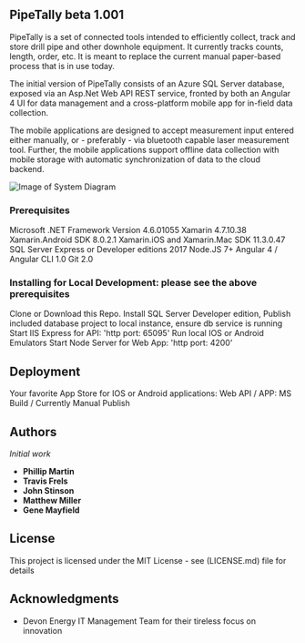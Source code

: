 ## PipeTally beta 1.001

PipeTally is a set of connected tools intended to efficiently collect, track and store drill pipe and other downhole equipment.  It currently tracks counts, length, order, etc. It is meant to replace the current manual paper-based process that is in use today.

The initial version of PipeTally consists of an Azure SQL Server database, exposed via an Asp.Net Web API REST service, fronted by both an Angular 4 UI for data management and a cross-platform mobile app for in-field data collection.

The mobile applications are designed to accept measurement input entered either manually, or - preferably - via bluetooth capable laser measurement tool.  Further, the mobile applications support offline data collection with mobile storage with automatic synchronization of data to the cloud backend.

![Image of System Diagram](https://github.com/glmblue/Johnny-Cache/master/PipeTallySystem.png)

### Prerequisites

Microsoft .NET Framework Version 4.6.01055
Xamarin   4.7.10.38
Xamarin.Android SDK   8.0.2.1 
Xamarin.iOS and Xamarin.Mac SDK   11.3.0.47
SQL Server Express or Developer editions 2017
Node.JS 7+ 
Angular 4 / Angular CLI 1.0
Git 2.0


### Installing for Local Development:  please see the above prerequisites
Clone or Download this Repo.
Install SQL Server Developer edition, Publish included database project to local instance, ensure db service is running
Start IIS Express for API: 'http port: 65095'
Run local IOS or Android Emulators
Start Node Server for Web App: 'http port: 4200'


## Deployment
Your favorite App Store for IOS or Android applications:
Web API / APP: MS Build / Currently Manual Publish


## Authors

*Initial work*
 * **Phillip Martin**
 * **Travis Frels**
 * **John Stinson**
 * **Matthew Miller**
 * **Gene Mayfield**


## License

This project is licensed under the MIT License - see (LICENSE.md) file for details

## Acknowledgments

* Devon Energy IT Management Team for their tireless focus on innovation
